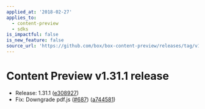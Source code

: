 ```yaml
---
applied_at: '2018-02-27'
applies_to:
  - content-preview
  - sdks
is_impactful: false
is_new_feature: false
source_url: 'https://github.com/box/box-content-preview/releases/tag/v1.31.1'
---
```


# Content Preview v1.31.1 release


* Release: 1.31.1 ([e308927](https://github.com/box/box-content-preview/commit[e308927](https://github.com/box/box-content-preview/commit/e308927)))
* Fix: Downgrade pdf.js ([#687](https://github.com/box/box-content-preview/pull/687)) ([a744581](https://github.com/box/box-content-preview/commit[a744581](https://github.com/box/box-content-preview/commit/a744581)))



